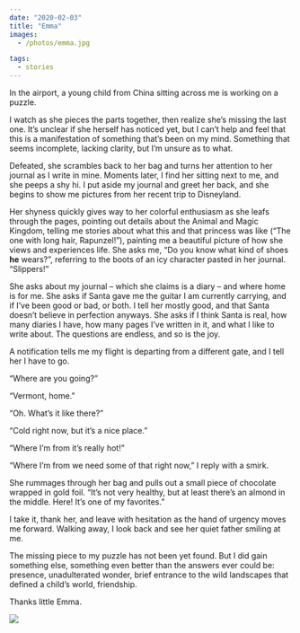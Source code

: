 ```yaml
---
date: "2020-02-03"
title: "Emma"
images:
  - /photos/emma.jpg

tags:
  - stories
---
```


In the airport, a young child from China sitting across me is working on a puzzle. 

I watch as she pieces the parts together, then realize she’s missing the last one. It’s unclear if she herself has noticed yet, but I can’t help and feel that this is a manifestation of something that’s been on my mind. Something that seems incomplete, lacking clarity, but I’m unsure as to what.

Defeated, she scrambles back to her bag and turns her attention to her journal as I write in mine. Moments later, I find her sitting next to me, and she peeps a shy hi. I put aside my journal and greet her back, and she begins to show me pictures from her recent trip to Disneyland. 

Her shyness quickly gives way to her colorful enthusiasm as she leafs through the pages, pointing out details about the Animal and Magic Kingdom, telling me stories about what this and that princess was like (“The one with long hair, Rapunzel!”), painting me a beautiful picture of how she views and experiences life. She asks me, “Do you know what kind of shoes __he__ wears?”, referring to the boots of an icy character pasted in her journal. “Slippers!” 

She asks about my journal – which she claims is a diary – and where home is for me. She asks if Santa gave me the guitar I am currently carrying, and if I’ve been good or bad, or both. I tell her mostly good, and that Santa doesn’t believe in perfection anyways. She asks if I think Santa is real, how many diaries I have, how many pages I’ve written in it, and what I like to write about. The questions are endless, and so is the joy.

A notification tells me my flight is departing from a different gate, and I tell her I have to go.

“Where are you going?”

“Vermont, home.”

“Oh. What’s it like there?”

“Cold right now, but it’s a nice place.”

“Where I’m from it’s really hot!”

“Where I’m from we need some of that right now,” I reply with a smirk. 

She rummages through her bag and pulls out a small piece of chocolate wrapped in gold foil. “It’s not very healthy, but at least there’s an almond in the middle. Here! It’s one of my favorites.” 

I take it, thank her, and leave with hesitation as the hand of urgency moves me forward. Walking away, I look back and see her quiet father smiling at me. 

The missing piece to my puzzle has not been yet found. But I did gain something else, something even better than the answers ever could be: presence, unadulterated wonder, brief entrance to the wild landscapes that defined a child’s world, friendship.

Thanks little Emma.

![](/photos/emma.jpeg)